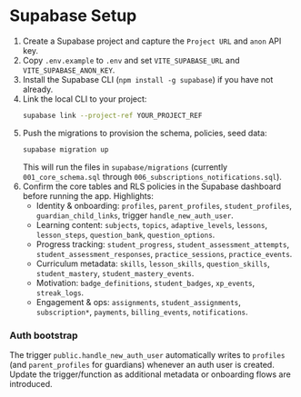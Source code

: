 # Supabase Setup

1. Create a Supabase project and capture the `Project URL` and `anon` API key.
2. Copy `.env.example` to `.env` and set `VITE_SUPABASE_URL` and `VITE_SUPABASE_ANON_KEY`.
3. Install the Supabase CLI (`npm install -g supabase`) if you have not already.
4. Link the local CLI to your project:
   ```bash
   supabase link --project-ref YOUR_PROJECT_REF
   ```
5. Push the migrations to provision the schema, policies, seed data:
   ```bash
   supabase migration up
   ```
   This will run the files in `supabase/migrations` (currently `001_core_schema.sql` through `006_subscriptions_notifications.sql`).
6. Confirm the core tables and RLS policies in the Supabase dashboard before running the app. Highlights:
   - Identity & onboarding: `profiles`, `parent_profiles`, `student_profiles`, `guardian_child_links`, trigger `handle_new_auth_user`.
   - Learning content: `subjects`, `topics`, `adaptive_levels`, `lessons`, `lesson_steps`, `question_bank`, `question_options`.
   - Progress tracking: `student_progress`, `student_assessment_attempts`, `student_assessment_responses`, `practice_sessions`, `practice_events`.
   - Curriculum metadata: `skills`, `lesson_skills`, `question_skills`, `student_mastery`, `student_mastery_events`.
   - Motivation: `badge_definitions`, `student_badges`, `xp_events`, `streak_logs`.
   - Engagement & ops: `assignments`, `student_assignments`, `subscription*`, `payments`, `billing_events`, `notifications`.

### Auth bootstrap

The trigger `public.handle_new_auth_user` automatically writes to `profiles` (and `parent_profiles` for guardians) whenever an auth user is created. Update the trigger/function as additional metadata or onboarding flows are introduced.
